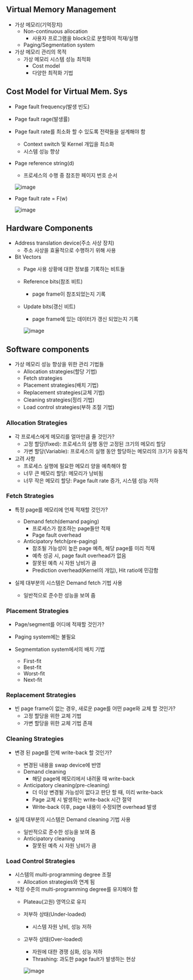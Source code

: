 ## Virtual Memory Management

- 가상 메모리(기억장치)
    - Non-continuous allocation
        - 사용자 프로그램을 block으로 분할하여 적재/실행
    - Paging/Segmentation system
- 가상 메모리 관리의 목적
    - 가상 메모리 시스템 성능 최적화
        - Cost model
        - 다양한 최적화 기법

## Cost Model for Virtual Mem. Sys

- Page fault frequency(발생 빈도)
- Page fault rage(발생률)
- Page fault rate를 최소화 할 수 있도록 전략들을 설계해야 함
    - Context switch 및 Kernel 개입을 최소화
    - 시스템 성능 향상

- Page reference string(d)
    - 프로세스의 수행 중 참조한 페이지 번호 순서
    
    ![image](https://github.com/SSAFY11thDaejeon7/cs_study/assets/90568693/09cee06a-8945-4b71-a4f4-86e094177c5c)

    
- Page fault rate = F(w)
    
    ![image](https://github.com/SSAFY11thDaejeon7/cs_study/assets/90568693/e2172035-6e3f-42be-bfbb-8df53e09ce61)

    

## Hardware Components

- Address translation device(주소 사상 장치)
    - 주소 사상을 효율적으로 수행하기 위해 사용
- Bit Vectors
    - Page 사용 상황에 대한 정보를 기록하는 비트들
    - Reference bits(참조 비트)
        - page frame이 참조되었는지 기록
    - Update bits(갱신 비트)
        - page frame에 있는 데이터가 갱신 되었는지 기록
        
        ![image](https://github.com/SSAFY11thDaejeon7/cs_study/assets/90568693/f49b8270-43c9-4155-a889-c18989586e8c)

        

## Software components

- 가상 메모리 성능 향상을 위한 관리 기법들
    - Allocation strategies(할당 기법)
    - Fetch strategies
    - Placement strategies(배치 기법)
    - Replacement strategies(교체 기법)
    - Cleaning strategies(정리 기법)
    - Load control strategies(부하 조절 기법)
    
### Allocation Strategies

- 각 프로세스에게 메모리를 얼마만큼 줄 것인가?
    - 고정 할당(fixed): 프로세스의 실행 동안 고정된 크기의 메모리 할당
    - 가변 할당(Variable): 프로세스의 실행 동안 할당하는 메모리의 크기가 유동적
- 고려 사항
    - 프로세스 실행에 필요한 메모리 양을 예측해야 함
    - 너무 큰 메모리 할당: 메모리가 낭비됨
    - 너무 작은 메모리 할당: Page fault rate 증가, 시스템 성능 저하

  
### Fetch Strategies

- 특정 page를 메모리에 언제 적재할 것인가?
    - Demand fetch(demand paging)
        - 프로세스가 참조하는 page들만 적재
        - Page fault overhead
    - Anticipatory fetch(pre-paging)
        - 참조될 가능성이 높은 page 예측, 해당 page를 미리 적재
        - 예측 성공 시, page fault overhead가 없음
        - 잘못된 예측 시 자원 낭비가 큼
        - Prediction overhead(Kernel의 개입), Hit ratio에 민감함
    
- 실제 대부분의 시스템은 Demand fetch 기법 사용
    - 일반적으로 준수한 성능을 보여 줌
    

  
### Placement Strategies

- Page/segment를 어디에 적재할 것인가?
- Paging system에는 불필요

- Segmemtation system에서의 배치 기법
    - First-fit
    - Best-fit
    - Worst-fit
    - Next-fit

  
### Replacement Strategies

- 빈 page frame이 없는 경우, 새로운 page를 어떤 page와 교체 할 것인가?
    - 고정 할당을 위한 교체 기법
    - 가변 할당을 위한 교체 기법 존재
    

  
### Cleaning Strategies

- 변경 된 page를 언제 write-back 할 것인가?
    - 변경된 내용을 swap device에 반영
    - Demand cleaning
        - 해당 page에 메모리에서 내려올 때 write-back
    - Anticipatory cleaning(pre-cleaning)
        - 더 이상 변경될 가능성이 없다고 판단 할 때, 미리 write-back
        - Page 교체 시 발생하는 write-back 시간 절약
        - Write-back 이후, page 내용이 수정되면 overhead 발생
    
- 실제 대부분의 시스템은 Demand cleaning 기법 사용
    - 일반적으로 준수한 성능을 보여 줌
    - Anticipatory cleaning
        - 잘못된 예측 시 자원 낭비가 큼

  
### Load Control Strategies

- 시스템의 multi-programming degree 조절
    - Allocation strategies와 연계 됨
- 적정 수준의 multi-programming degree를 유지해야 함
    - Plateau(고원) 영역으로 유지
    - 저부하 상태(Under-loaded)
        - 시스템 자원 낭비, 성능 저하
    - 고부하 상태(Over-loaded)
        - 자원에 대한 경쟁 심화, 성능 저하
        - Thrashing: 과도한 page fault가 발생하는 현상
        
        ![image](https://github.com/SSAFY11thDaejeon7/cs_study/assets/90568693/0dc6e330-bf4f-4fe4-892c-ea660ba437ff)
